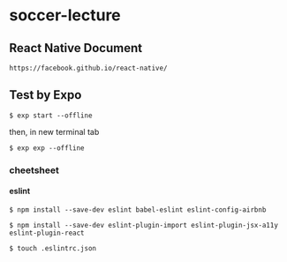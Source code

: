 # soccer-lecture

## React Native Document

    https://facebook.github.io/react-native/

## Test by Expo

    $ exp start --offline

then, in new terminal tab

    $ exp exp --offline

### cheetsheet

#### eslint

    $ npm install --save-dev eslint babel-eslint eslint-config-airbnb

    $ npm install --save-dev eslint-plugin-import eslint-plugin-jsx-a11y eslint-plugin-react

    $ touch .eslintrc.json
